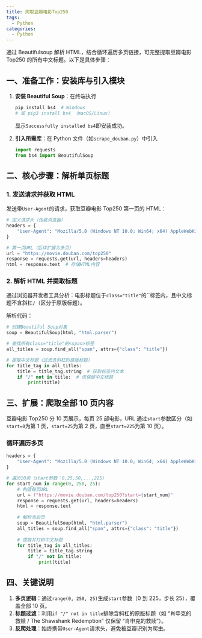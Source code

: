 ```yaml
---
title: 爬取豆瓣电影Top250
tags:
  - Python
categories:
  - Python
---
```




通过 Beautifulsoup 解析 HTML，结合循环遍历多页链接，可完整提取豆瓣电影 Top250 的所有中文标题。以下是具体步骤：

## 一、准备工作：安装库与引入模块

1. **安装 Beautiful Soup**：在终端执行

   ~~~sh
   pip install bs4  # Windows
   # 或 pip3 install bs4 （macOS/Linux）
   ~~~

   显示`Successfully installed bs4`即安装成功。

2. **引入所需库**：在 Python 文件（如`scrape_douban.py`）中引入

   ~~~python
   import requests
   from bs4 import BeautifulSoup
   ~~~



## 二、核心步骤：解析单页标题

### 1. 发送请求并获取 HTML

发送带`User-Agent`的请求，获取豆瓣电影 Top250 第一页的 HTML：

~~~python
# 定义请求头（伪装浏览器）
headers = {
    "User-Agent": "Mozilla/5.0 (Windows NT 10.0; Win64; x64) AppleWebKit/537.36 (KHTML, like Gecko) Chrome/114.0.0.0 Safari/537.36"
}

# 第一页URL（后续扩展为多页）
url = "https://movie.douban.com/top250"
response = requests.get(url, headers=headers)
html = response.text  # 存储HTML内容
~~~

### 2. 解析 HTML 并提取标题

通过浏览器开发者工具分析：电影标题位于`class="title"`的``标签内，且中文标题不含斜杠`/`（区分于原版标题）。

解析代码：

~~~python
# 创建Beautiful Soup对象
soup = BeautifulSoup(html, "html.parser")

# 查找所有class="title"的<span>标签
all_titles = soup.find_all("span", attrs={"class": "title"})

# 提取中文标题（过滤含斜杠的原版标题）
for title_tag in all_titles:
    title = title_tag.string  # 获取标签内文本
    if "/" not in title:  # 仅保留中文标题
        print(title)
~~~

## 三、扩展：爬取全部 10 页内容

豆瓣电影 Top250 分 10 页展示，每页 25 部电影，URL 通过`start`参数区分（如`start=0`为第 1 页，`start=25`为第 2 页，直至`start=225`为第 10 页）。

### 循环遍历多页

~~~python
headers = {
    "User-Agent": "Mozilla/5.0 (Windows NT 10.0; Win64; x64) AppleWebKit/537.36 (KHTML, like Gecko) Chrome/114.0.0.0 Safari/537.36"
}

# 遍历10页（start参数：0,25,50,...,225）
for start_num in range(0, 250, 25):
    # 构造每页URL
    url = f"https://movie.douban.com/top250?start={start_num}"
    response = requests.get(url, headers=headers)
    html = response.text
    
    # 解析当前页
    soup = BeautifulSoup(html, "html.parser")
    all_titles = soup.find_all("span", attrs={"class": "title"})
    
    # 提取并打印中文标题
    for title_tag in all_titles:
        title = title_tag.string
        if "/" not in title:
            print(title)
~~~

## 四、关键说明

1. **多页逻辑**：通过`range(0, 250, 25)`生成`start`参数（0 到 225，步长 25），覆盖全部 10 页。
2. **标题过滤**：利用`if "/" not in title`排除含斜杠的原版标题（如 “肖申克的救赎 / The Shawshank Redemption” 仅保留 “肖申克的救赎”）。
3. **反爬处理**：始终携带`User-Agent`请求头，避免被豆瓣识别为爬虫。